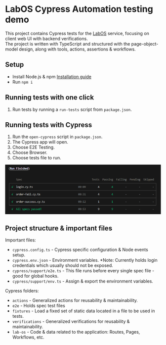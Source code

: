 # LabOS Cypress Automation testing demo

This project contains Cypress tests for the [LabOS](https://qa-candidates.labos.cloud "LabOS") service, focusing on client web UI with backend verifications. \
The project is written with TypeScript and structured with the page-object-model design, along with tools, actions, assertions & workflows.

## Setup

* Install Node.js & npm [Installation guide](https://docs.npmjs.com/downloading-and-installing-node-js-and-npm "Downloading and installing Node.js and npm")
* Run `npm i`

## Running tests with one click

1. Run tests by running a `run-tests` script from `package.json`.

## Running tests with Cypress

1. Run the `open-cypress` script in `package.json`.
2. The Cypress app will open.
3. Choose E2E Testing.
4. Choose Browser.
5. Choose tests file to run.

![Run results](cypress/lab-os/assets/RunResults.png "Run results")

## Project structure & important files

Important files:

* `cypress.config.ts` - Cypress specific configuration & Node events setup.
* `cypress.env.json` - Environment variables. *Note: Currently holds login credentials which usually should not be exposed.
* `cypress/support/e2e.ts` - This file runs before every single spec file - good for global hooks.
* `cypress/support/env.ts` - Assign & export the environment variables.

Cypress folders:

* `actions` - Generalized actions for reusability & maintainability.
* `e2e` - Holds spec test files
* `fixtures` - Load a fixed set of static data located in a file to be used in tests. 
* `verifications` - Generalized verifications for reusability & maintainability.
* `lab-os` - Code & data related to the application: Routes, Pages, Workflows, etc.
